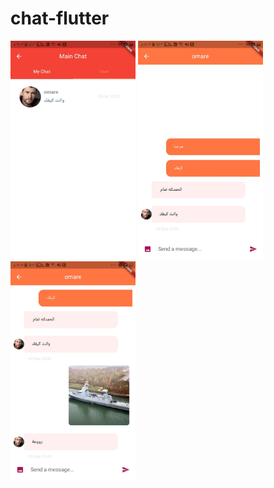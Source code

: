# chat-flutter
<p float="left">
 <img src="images/3.jpg" width="200" height="350"/>
<img src="images/2.jpg" width="200" height="350"/>
<img src="images/1.jpg" width="200" height="350"/>
</p>

